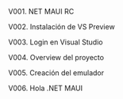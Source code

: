 

V001. NET MAUI RC

V002. Instalación de VS Preview

V003. Login en Visual Studio

V004. Overview del proyecto

V005. Creación del emulador

V006. Hola .NET MAUI